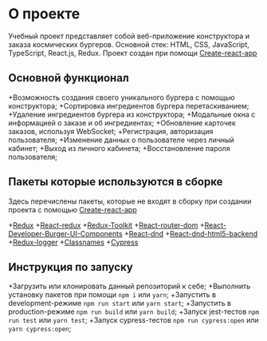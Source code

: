 # О проекте

Учебный проект представляет собой веб-приложение конструктора и заказа космических бургеров.
Основной стек: HTML, CSS, JavaScript, TypeScript, React.js, Redux.
Проект создан при помощи [Create-react-app](https://create-react-app.dev/ "Create-react-app")

## Основной функционал

+Возможность создания своего уникального бургера с помощью конструктора;
+Сортировка ингредиентов бургера перетаскиванием;
+Удаление ингредиентов бургера из конструктора;
+Модальные окна с информацией о заказе и об ингредиентах;
+Обновление карточек заказов, используя WebSocket;
+Регистрация, авторизация пользователя;
+Изменение данных о пользователе через личный кабинет;
+Выход из личного кабинета;
+Восстановление пароля пользователя;

## Пакеты которые используются в сборке

Здесь перечислены пакеты, которые не входят в сборку при создании проекта с помощью [Create-react-app](https://create-react-app.dev/ "Create-react-app")

+[Redux](https://www.npmjs.com/package/redux "Redux")
+[React-redux](https://www.npmjs.com/package/react-redux "React-redux")
+[Redux-Toolkit](https://www.npmjs.com/package/@reduxjs/toolkit "Redux Toolkit")
+[React-router-dom](https://www.npmjs.com/package/react-router-dom "React-router-dom")
+[React-Developer-Burger-UI-Components](https://www.npmjs.com/package/@ya.praktikum/react-developer-burger-ui-components "React Developer Burger UI Components")
+[React-dnd](https://www.npmjs.com/package/react-dnd "React DnD")
+[React-dnd-html5-backend](https://www.npmjs.com/package/react-dnd-html5-backend "React DnD HTML5 Backend")
+[Redux-logger](https://www.npmjs.com/package/redux-logger "Redux-logger")
+[Classnames](https://www.npmjs.com/package/classnames "classnames")
+[Cypress](https://www.npmjs.com/package/cypress "Cypress")

## Инструкция по запуску
+Загрузить или клонировать данный репозиторий к себе;
+Выполнить установку пакетов  при помощи `npm i` или `yarn`;
+Запустить в development-режиме `npm run start` или `yarn start`;
+Запустить в production-режиме `npm run build` или `yarn build`;
+Запуск jest-тестов `npm run test` или `yarn test`;
+Запуск cypress-тестов `npm run cypress:open` или `yarn cypress:open`;
